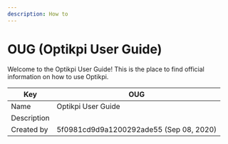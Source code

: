 ```yaml
---
description: How to
---
```


# OUG (Optikpi User Guide)

Welcome to the Optikpi User Guide! This is the place to find official information on how to use Optikpi.

| Key         | OUG                                     |
| ----------- | --------------------------------------- |
| Name        | Optikpi User Guide                      |
| Description |                                         |
| Created by  | 5f0981cd9d9a1200292ade55 (Sep 08, 2020) |
